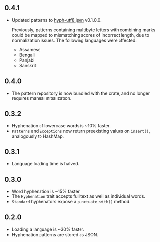 ## 0.4.1
- Updated patterns to [hyph-utf8.json](https://github.com/ndr-qef/hyph-utf8.json) v0.1.0.0.

  Previously, patterns containing multibyte letters with combining marks could be mapped to mismatching scores of incorrect length, due to normalization issues. The following languages were affected:
  - Assamese
  - Bengali
  - Panjabi
  - Sanskrit


## 0.4.0
- The pattern repository is now bundled with the crate, and no longer requires manual initialization.


## 0.3.2
- Hyphenation of lowercase words is ~10% faster.
- `Patterns` and `Exceptions` now return preexisting values on `insert()`, analogously to HashMap.


## 0.3.1
- Language loading time is halved.


## 0.3.0
- Word hyphenation is ~15% faster.
- The `Hyphenation` trait accepts full text as well as individual words.
- `Standard` hyphenators expose a `punctuate_with()` method.


## 0.2.0
- Loading a language is ~30% faster.
- Hyphenation patterns are stored as JSON.
